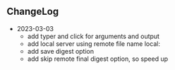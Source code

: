 ChangeLog
---------

- 2023-03-03
    - add typer and click for arguments and output
    - add local server using remote file name  local:<device or path>
    - add save digest option
    - add skip remote final digest option, so speed up

